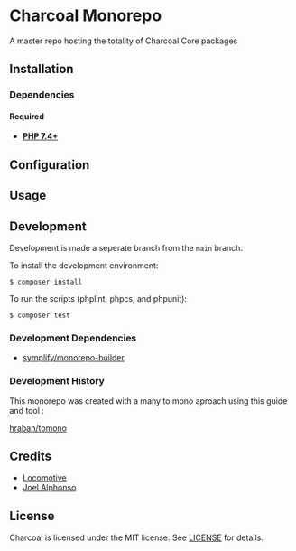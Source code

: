 Charcoal Monorepo
=================

A master repo hosting the totality of Charcoal Core packages


## Installation

### Dependencies

#### Required

- [**PHP 7.4+**](https://php.net)

## Configuration

## Usage

## Development

Development is made a seperate branch from the ``main`` branch. 

To install the development environment:

```shell
$ composer install
```

To run the scripts (phplint, phpcs, and phpunit):

```shell
$ composer test
```

### Development Dependencies

- [symplify/monorepo-builder](https://github.com/symplify/monorepo-builder)

### Development History

This monorepo was created with a many to mono aproach using this guide and tool :

[hraban/tomono](https://github.com/hraban/tomono)



## Credits

- [Locomotive](https://locomotive.ca/)
- [Joel Alphonso](mailto:joel@locomotive.ca)


## License

Charcoal is licensed under the MIT license. See [LICENSE](LICENSE) for details.

